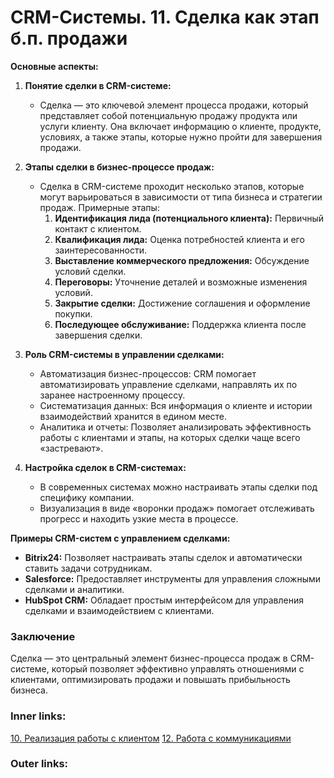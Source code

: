  

# CRM-Системы. 11. Сделка как этап б.п. продажи

**Основные аспекты:**

1. **Понятие сделки в CRM-системе:**
    
    - Сделка — это ключевой элемент процесса продажи, который представляет собой потенциальную продажу продукта или услуги клиенту. Она включает информацию о клиенте, продукте, условиях, а также этапы, которые нужно пройти для завершения продажи.
2. **Этапы сделки в бизнес-процессе продаж:**
    
    - Сделка в CRM-системе проходит несколько этапов, которые могут варьироваться в зависимости от типа бизнеса и стратегии продаж. Примерные этапы:
        1. **Идентификация лида (потенциального клиента):** Первичный контакт с клиентом.
        2. **Квалификация лида:** Оценка потребностей клиента и его заинтересованности.
        3. **Выставление коммерческого предложения:** Обсуждение условий сделки.
        4. **Переговоры:** Уточнение деталей и возможные изменения условий.
        5. **Закрытие сделки:** Достижение соглашения и оформление покупки.
        6. **Последующее обслуживание:** Поддержка клиента после завершения сделки.
3. **Роль CRM-системы в управлении сделками:**
    
    - Автоматизация бизнес-процессов: CRM помогает автоматизировать управление сделками, направлять их по заранее настроенному процессу.
    - Систематизация данных: Вся информация о клиенте и истории взаимодействий хранится в едином месте.
    - Аналитика и отчеты: Позволяет анализировать эффективность работы с клиентами и этапы, на которых сделки чаще всего «застревают».
4. **Настройка сделок в CRM-системах:**
    
    - В современных системах можно настраивать этапы сделки под специфику компании.
    - Визуализация в виде «воронки продаж» помогает отслеживать прогресс и находить узкие места в процессе.

**Примеры CRM-систем с управлением сделками:**

- **Bitrix24:** Позволяет настраивать этапы сделок и автоматически ставить задачи сотрудникам.
- **Salesforce:** Предоставляет инструменты для управления сложными сделками и аналитики.
- **HubSpot CRM:** Обладает простым интерфейсом для управления сделками и взаимодействием с клиентами.

### Заключение

Сделка — это центральный элемент бизнес-процесса продаж в CRM-системе, который позволяет эффективно управлять отношениями с клиентами, оптимизировать продажи и повышать прибыльность бизнеса.

### Inner links:
[10. Реализация работы с клиентом](2.%20Theory/IT%20продукты/CRM/10.%20Реализация%20работы%20с%20клиентом.md)
[12. Работа с коммуникациями](2.%20Theory/IT%20продукты/CRM/12.%20Работа%20с%20коммуникациями.md)
### Outer links: